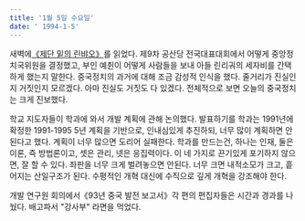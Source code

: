 ```yaml
---
title: '1월 5일 수요일'
date: ' 1994-1-5'
---
```

새벽에[《제단 밑의 린뱌오》](https://book.douban.com/subject/25735854/)를 읽었다. 제9차 공산당 전국대표대회에서 어떻게 중앙정치국위원을 결정했고, 부인 예췬이 어떻게 사람들을 보내 아들 린리궈의 세자비를 간택 하게 했는지 말한다. 중국정치의 과거에 대해 조금 감성적 인식을 했다. 줄거리가 진실인지 거짓인지 모르겠다. 아마 진실도 거짓도 다 있겠다. 전체적으로 보면 오늘의 중국정치는 크게 진보했다.

학교 지도자들이 학과에 와서 개발 계획에 관해 논의했다. 발표하기를 학과는 1991년에 확정한 1991-1995 5년 계획을 기반으로, 인내심있게 추진하되, 너무 많이 계획하면 안된다고 했다. 계획이 너무 많으면 도리어 실패한다. 학과를 만드는건, 하나는 인재, 둘은 이론, 즉 방법론이고, 셋은 관리, 넷은 응집력이다. 이 네 가지로 끈기있게 포기하지 않으면, 잘 할 수 있다. 좌판을 너무 크게 벌려놓으면 안된다. 너무 크면 내적소모가 크고, 흩어지는 산일구조가 된다. 수평적인 개혁 대신에 수직으로 깊게 개혁을 강조해야 한다.

개발 연구원 회의에서《93년 중국 발전 보고서》각 편의 편집자들은 시간과 경과를 나눴다. 배고파서 "강사부" 라면을 먹었다.

